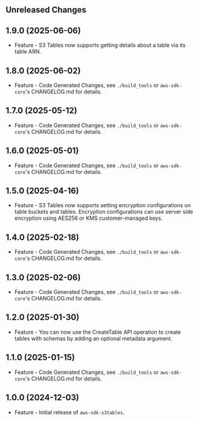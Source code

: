Unreleased Changes
------------------

1.9.0 (2025-06-06)
------------------

* Feature - S3 Tables now supports getting details about a table via its table ARN.

1.8.0 (2025-06-02)
------------------

* Feature - Code Generated Changes, see `./build_tools` or `aws-sdk-core`'s CHANGELOG.md for details.

1.7.0 (2025-05-12)
------------------

* Feature - Code Generated Changes, see `./build_tools` or `aws-sdk-core`'s CHANGELOG.md for details.

1.6.0 (2025-05-01)
------------------

* Feature - Code Generated Changes, see `./build_tools` or `aws-sdk-core`'s CHANGELOG.md for details.

1.5.0 (2025-04-16)
------------------

* Feature - S3 Tables now supports setting encryption configurations on table buckets and tables. Encryption configurations can use server side encryption using AES256 or KMS customer-managed keys.

1.4.0 (2025-02-18)
------------------

* Feature - Code Generated Changes, see `./build_tools` or `aws-sdk-core`'s CHANGELOG.md for details.

1.3.0 (2025-02-06)
------------------

* Feature - Code Generated Changes, see `./build_tools` or `aws-sdk-core`'s CHANGELOG.md for details.

1.2.0 (2025-01-30)
------------------

* Feature - You can now use the CreateTable API operation to create tables with schemas by adding an optional metadata argument.

1.1.0 (2025-01-15)
------------------

* Feature - Code Generated Changes, see `./build_tools` or `aws-sdk-core`'s CHANGELOG.md for details.

1.0.0 (2024-12-03)
------------------

* Feature - Initial release of `aws-sdk-s3tables`.

